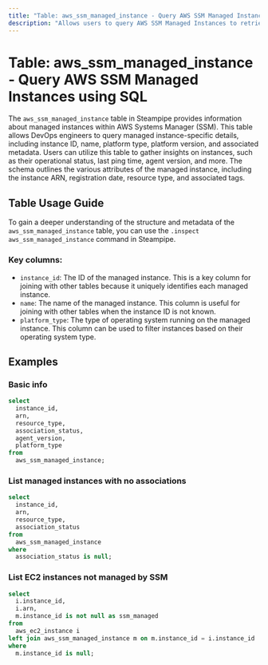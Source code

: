 ```yaml
---
title: "Table: aws_ssm_managed_instance - Query AWS SSM Managed Instances using SQL"
description: "Allows users to query AWS SSM Managed Instances to retrieve their configuration and status information."
---
```


# Table: aws_ssm_managed_instance - Query AWS SSM Managed Instances using SQL

The `aws_ssm_managed_instance` table in Steampipe provides information about managed instances within AWS Systems Manager (SSM). This table allows DevOps engineers to query managed instance-specific details, including instance ID, name, platform type, platform version, and associated metadata. Users can utilize this table to gather insights on instances, such as their operational status, last ping time, agent version, and more. The schema outlines the various attributes of the managed instance, including the instance ARN, registration date, resource type, and associated tags.

## Table Usage Guide

To gain a deeper understanding of the structure and metadata of the `aws_ssm_managed_instance` table, you can use the `.inspect aws_ssm_managed_instance` command in Steampipe.

### Key columns:

- `instance_id`: The ID of the managed instance. This is a key column for joining with other tables because it uniquely identifies each managed instance.
- `name`: The name of the managed instance. This column is useful for joining with other tables when the instance ID is not known.
- `platform_type`: The type of operating system running on the managed instance. This column can be used to filter instances based on their operating system type.

## Examples

### Basic info

```sql
select
  instance_id,
  arn,
  resource_type,
  association_status,
  agent_version,
  platform_type
from
  aws_ssm_managed_instance;
```

### List managed instances with no associations

```sql
select
  instance_id,
  arn,
  resource_type,
  association_status
from
  aws_ssm_managed_instance
where
  association_status is null;
```


### List EC2 instances not managed by SSM

```sql
select
  i.instance_id,
  i.arn,
  m.instance_id is not null as ssm_managed
from
  aws_ec2_instance i
left join aws_ssm_managed_instance m on m.instance_id = i.instance_id
where 
  m.instance_id is null;
```
